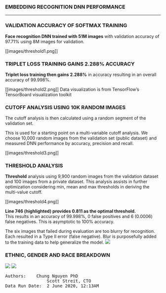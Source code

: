 ### EMBEDDING RECOGNITION DNN PERFORMANCE ### 

***
### VALIDATION ACCURACY OF SOFTMAX TRAINING ###

**Face recognition DNN trained with 51M images** with validation accuracy of 97.71% using 8M images for validation. 

[[images/threshold1.png]]

### TRIPLET LOSS TRAINING GAINS 2.288% ACCURACY ###

**Triplet loss training then gains 2.288%** in accuracy resulting in an overall accuracy of 99.998%.

[[images/threshold2.png]]
Data visualization is from TensorFlow’s TensorBoard visualization toolkit

### CUTOFF ANALYSIS USING 10K RANDOM IMAGES ###

The cutoff analysis is then calculated using a random segment of the validation set.

This is used for a starting point on a multi-variable cutoff analysis.  We choose 10,000 random images from the validation set (public dataset) and measured DNN performance by accuracy, precision and recall. 

[[images/threshold3.png]] 

### THRESHOLD ANALYSIS ###

**Threshold** analysis using 9,900 random images from the validation dataset and 100 images from a private dataset. This analysis assists in further optimization considering min, mean and max thresholds in deriving the multi-value cutoff.

[[images/threshold4.png]]

**Line 746 (highlighted) provides 0.811 as the optimal threshold.**  
This results in an accuracy of 99.998%, 0 false positives and 6 (0.0006) false negatives. This is asymptotic to 100% accuracy.

The six images that failed during evaluation are too blurry for recognition. Each resulted in a Type II error (false negative). Blur is purposefully added to the training data to help generalize the model.
![](https://github.com/openinfer/PrivateIdentity/blob/master/images/failed6%20a.png)

### ETHNIC, GENDER AND RACE BREAKDOWN
![](https://github.com/openinfer/PrivateIdentity/blob/master/images/Ethnic%20chart%203.png)
![](https://github.com/openinfer/PrivateIdentity/blob/master/images/Graph%20bw%20ethnic%20gender.png)
<pre>
Authors:  	Chung Nguyen PhD 
                Scott Streit, CTO
Data Run Date:  2 June 2020, 12:13AM
</pre>

